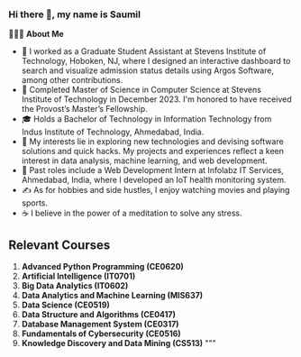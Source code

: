 ### Hi there 👋, my name is Saumil

👨🏻‍💻 **About Me**
- 💼 I worked as a Graduate Student Assistant at Stevens Institute of Technology, Hoboken, NJ, where I designed an interactive dashboard to search and visualize admission status details using Argos Software, among other contributions.
- 🔭 Completed Master of Science in Computer Science at Stevens Institute of Technology in December 2023. I'm honored to have received the Provost’s Master’s Fellowship.
- 🎓 Holds a Bachelor of Technology in Information Technology from Indus Institute of Technology, Ahmedabad, India.
- 🤔 My interests lie in exploring new technologies and devising software solutions and quick hacks. My projects and experiences reflect a keen interest in data analysis, machine learning, and web development.
- 💼 Past roles include a Web Development Intern at Infolabz IT Services, Ahmedabad, India, where I developed an IoT health monitoring system.
- ✍️ As for hobbies and side hustles, I enjoy watching movies and playing sports.
- ☕ I believe in the power of a meditation to solve any stress.

## Relevant Courses

1. **Advanced Python Programming (CE0620)** 
2. **Artificial Intelligence (IT0701)** 
3. **Big Data Analytics (IT0602)**
4. **Data Analytics and Machine Learning (MIS637)**
6. **Data Science (CE0519)**
7. **Data Structure and Algorithms (CE0417)** 
8. **Database Management System (CE0317)** 
9. **Fundamentals of Cybersecurity (CE0516)** 
10. **Knowledge Discovery and Data Mining (CS513)** 
"""




